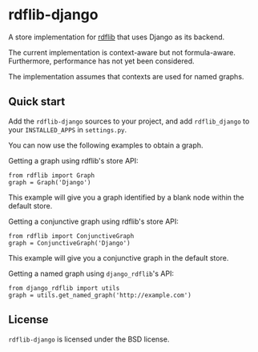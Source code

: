 rdflib-django
=============

A store implementation for [rdflib](http://pypi.python.org/pypi/rdflib/) that uses Django as its backend. 

The current implementation is context-aware but not formula-aware. Furthermore, performance 
has not yet been considered. 

The implementation assumes that contexts are used for named graphs. 

Quick start
-----------

Add the `rdflib-django` sources to your project, and add `rdflib_django` to your `INSTALLED_APPS` in `settings.py`. 

You can now use the following examples to obtain a graph. 

Getting a graph using rdflib's store API:

	from rdflib import Graph
	graph = Graph('Django')

This example will give you a graph identified by a blank node within the default store. 

Getting a conjunctive graph using rdflib's store API:

	from rdflib import ConjunctiveGraph
	graph = ConjunctiveGraph('Django')

This example will give you a conjunctive graph in the default store.

Getting a named graph using `django_rdflib`'s API:

	from django_rdflib import utils
	graph = utils.get_named_graph('http://example.com')

License
-------

`rdflib-django` is licensed under the BSD license. 
